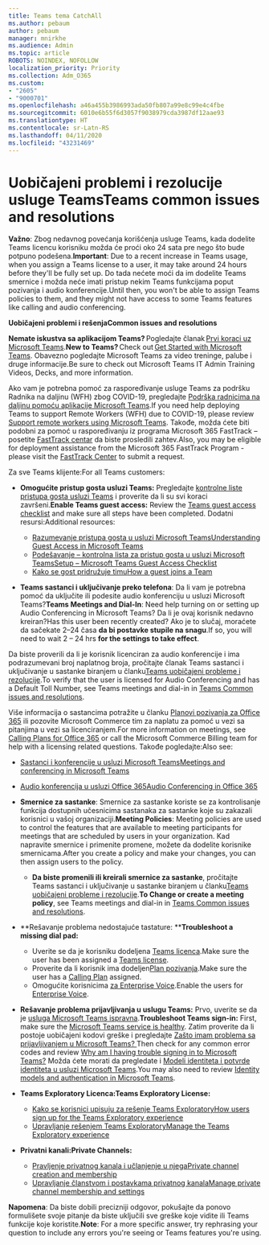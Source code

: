 ```yaml
---
title: Teams tema CatchAll
ms.author: pebaum
author: pebaum
manager: mnirkhe
ms.audience: Admin
ms.topic: article
ROBOTS: NOINDEX, NOFOLLOW
localization_priority: Priority
ms.collection: Adm_O365
ms.custom:
- "2605"
- "9000701"
ms.openlocfilehash: a46a455b3986993ada50fb807a99e8c99e4c4fbe
ms.sourcegitcommit: 6010e6b55f6d3057f9038979cda3987df12aae93
ms.translationtype: HT
ms.contentlocale: sr-Latn-RS
ms.lasthandoff: 04/11/2020
ms.locfileid: "43231469"
---
```

# <a name="teams-common-issues-and-resolutions"></a><span data-ttu-id="74ede-102">Uobičajeni problemi i rezolucije usluge Teams</span><span class="sxs-lookup"><span data-stu-id="74ede-102">Teams common issues and resolutions</span></span>

<span data-ttu-id="74ede-103">**Važno**: Zbog nedavnog povećanja korišćenja usluge Teams, kada dodelite Teams licencu korisniku možda će proći oko 24 sata pre nego što bude potpuno podešena.</span><span class="sxs-lookup"><span data-stu-id="74ede-103">**Important**: Due to a recent increase in Teams usage, when you assign a Teams license to a user, it may take around 24 hours before they'll be fully set up.</span></span> <span data-ttu-id="74ede-104">Do tada nećete moći da im dodelite Teams smernice i možda neće imati pristup nekim Teams funkcijama poput pozivanja i audio konferencije.</span><span class="sxs-lookup"><span data-stu-id="74ede-104">Until then, you won't be able to assign Teams policies to them, and they might not have access to some Teams features like calling and audio conferencing.</span></span>

<span data-ttu-id="74ede-105">**Uobičajeni problemi i rešenja**</span><span class="sxs-lookup"><span data-stu-id="74ede-105">**Common issues and resolutions**</span></span>

<span data-ttu-id="74ede-106">**Nemate iskustva sa aplikacijom Teams?** Pogledajte članak [Prvi koraci uz Microsoft Teams](https://docs.microsoft.com/microsoftteams/get-started-with-teams-quick-start).</span><span class="sxs-lookup"><span data-stu-id="74ede-106">**New to Teams?** Check out [Get Started with Microsoft Teams](https://docs.microsoft.com/microsoftteams/get-started-with-teams-quick-start).</span></span> <span data-ttu-id="74ede-107">Obavezno pogledajte Microsoft Teams za video treninge, palube i druge informacije.</span><span class="sxs-lookup"><span data-stu-id="74ede-107">Be sure to check out Microsoft Teams IT Admin Training Videos, Decks, and more information.</span></span>

<span data-ttu-id="74ede-108">Ako vam je potrebna pomoć za raspoređivanje usluge Teams za podršku Radnika na daljinu (WFH) zbog COVID-19, pregledajte [Podrška radnicima na daljinu pomoću aplikacije Microsoft Teams](https://docs.microsoft.com/microsoftteams/support-remote-work-with-teams).</span><span class="sxs-lookup"><span data-stu-id="74ede-108">If you need help deploying Teams to support Remote Workers (WFH) due to COVID-19, please review  [Support remote workers using Microsoft Teams](https://docs.microsoft.com/microsoftteams/support-remote-work-with-teams).</span></span> <span data-ttu-id="74ede-109">Takođe, možda ćete biti podobni za pomoć u raspoređivanju iz programa Microsoft 365 FastTrack – posetite [FastTrack centar](https://www.microsoft.com/fasttrack) da biste prosledili zahtev.</span><span class="sxs-lookup"><span data-stu-id="74ede-109">Also, you may be eligible for deployment assistance from the Microsoft 365 FastTrack Program - please visit the [FastTrack Center](https://www.microsoft.com/fasttrack) to submit a request.</span></span>

<span data-ttu-id="74ede-110">Za sve Teams klijente:</span><span class="sxs-lookup"><span data-stu-id="74ede-110">For all Teams customers:</span></span>

- <span data-ttu-id="74ede-111">**Omogućite pristup gosta usluzi Teams:** Pregledajte [kontrolne liste pristupa gosta usluzi Teams](https://docs.microsoft.com/microsoftteams/guest-access-checklist) i proverite da li su svi koraci završeni.</span><span class="sxs-lookup"><span data-stu-id="74ede-111">**Enable Teams guest access:** Review the [Teams guest access checklist](https://docs.microsoft.com/microsoftteams/guest-access-checklist) and make sure all steps have been completed.</span></span> <span data-ttu-id="74ede-112">Dodatni resursi:</span><span class="sxs-lookup"><span data-stu-id="74ede-112">Additional resources:</span></span>
    - [<span data-ttu-id="74ede-113">Razumevanje pristupa gosta u usluzi Microsoft Teams</span><span class="sxs-lookup"><span data-stu-id="74ede-113">Understanding Guest Access in Microsoft Teams</span></span>](https://docs.microsoft.com/microsoftteams/guest-access)
    - [<span data-ttu-id="74ede-114">Podešavanje – kontrolna lista za pristup gosta u usluzi Microsoft Teams</span><span class="sxs-lookup"><span data-stu-id="74ede-114">Setup – Microsoft Teams Guest Access Checklist</span></span>](https://docs.microsoft.com/microsoftteams/guest-access-checklist)
    - [<span data-ttu-id="74ede-115">Kako se gost pridružuje timu</span><span class="sxs-lookup"><span data-stu-id="74ede-115">How a guest joins a Team</span></span>](https://docs.microsoft.com/microsoftteams/guest-joins)

- <span data-ttu-id="74ede-116">**Teams sastanci i uključivanje preko telefona**: Da li vam je potrebna pomoć da uključite ili podesite audio konferenciju u usluzi Microsoft Teams?</span><span class="sxs-lookup"><span data-stu-id="74ede-116">**Teams Meetings and Dial-In**: Need help turning on or setting up Audio Conferencing in Microsoft Teams?</span></span> <span data-ttu-id="74ede-117">Da li je ovaj korisnik nedavno kreiran?</span><span class="sxs-lookup"><span data-stu-id="74ede-117">Has this user been recently created?</span></span> <span data-ttu-id="74ede-118">Ako je to slučaj, moraćete da sačekate 2–24 časa **da bi postavke stupile na snagu**.</span><span class="sxs-lookup"><span data-stu-id="74ede-118">If so, you will need to wait 2 – 24 hrs **for the settings to take effect**.</span></span> 

<span data-ttu-id="74ede-119">Da biste proverili da li je korisnik licenciran za audio konferencije i ima podrazumevani broj naplatnog broja, pročitajte članak Teams sastanci i uključivanje u sastanke biranjem u članku[Teams uobičajeni probleme i rezolucije](https://docs.microsoft.com/microsoftteams/known-issues).</span><span class="sxs-lookup"><span data-stu-id="74ede-119">To verify that the user is licensed for Audio Conferencing and has a Default Toll Number, see Teams meetings and dial-in in [Teams Common issues and resolutions](https://docs.microsoft.com/microsoftteams/known-issues).</span></span>

<span data-ttu-id="74ede-120">Više informacija o sastancima potražite u članku [Planovi pozivanja za Office 365](https://docs.microsoft.com/microsoftteams/calling-plans-for-office-365) ili pozovite Microsoft Commerce tim za naplatu za pomoć u vezi sa pitanjima u vezi sa licenciranjem.</span><span class="sxs-lookup"><span data-stu-id="74ede-120">For more information on meetings, see [Calling Plans for Office 365](https://docs.microsoft.com/microsoftteams/calling-plans-for-office-365) or call the Microsoft Commerce Billing team for help with a licensing related questions.</span></span> <span data-ttu-id="74ede-121">Takođe pogledajte:</span><span class="sxs-lookup"><span data-stu-id="74ede-121">Also see:</span></span>

 - [<span data-ttu-id="74ede-122">Sastanci i konferencije u usluzi Microsoft Teams</span><span class="sxs-lookup"><span data-stu-id="74ede-122">Meetings and conferencing in Microsoft Teams</span></span>](https://docs.microsoft.com/microsoftteams/deploy-meetings-microsoft-teams-landing-page)
 - [<span data-ttu-id="74ede-123">Audio konferencija u usluzi Office 365</span><span class="sxs-lookup"><span data-stu-id="74ede-123">Audio Conferencing in Office 365</span></span>](https://docs.microsoft.com/microsoftteams/audio-conferencing-in-office-365)

- <span data-ttu-id="74ede-124">**Smernice za sastanke**: Smernice za sastanke koriste se za kontrolisanje funkcija dostupnih učesnicima sastanaka za sastanke koje su zakazali korisnici u vašoj organizaciji.</span><span class="sxs-lookup"><span data-stu-id="74ede-124">**Meeting Policies**: Meeting policies are used to control the features that are available to meeting participants for meetings that are scheduled by users in your organization.</span></span> <span data-ttu-id="74ede-125">Kad napravite smernice i primenite promene, možete da dodelite korisnike smernicama.</span><span class="sxs-lookup"><span data-stu-id="74ede-125">After you create a policy and make your changes, you can then assign users to the policy.</span></span> 
    - <span data-ttu-id="74ede-126">**Da biste promenili ili kreirali smernice za sastanke**, pročitajte Teams sastanci i uključivanje u sastanke biranjem u članku[Teams uobičajeni probleme i rezolucije](https://docs.microsoft.com/microsoftteams/known-issues).</span><span class="sxs-lookup"><span data-stu-id="74ede-126">**To Change or create a meeting policy**, see Teams meetings and dial-in in [Teams Common issues and resolutions](https://docs.microsoft.com/microsoftteams/known-issues).</span></span> 
  
- <span data-ttu-id="74ede-127">\*\*Rešavanje problema nedostajuće tastature: \*\*</span><span class="sxs-lookup"><span data-stu-id="74ede-127">**Troubleshoot a missing dial pad:**</span></span>  

    - <span data-ttu-id="74ede-128">Uverite se da je korisniku dodeljena [Teams licenca](https://docs.microsoft.com/MicrosoftTeams/assign-teams-licenses).</span><span class="sxs-lookup"><span data-stu-id="74ede-128">Make sure the user has been assigned a [Teams license](https://docs.microsoft.com/MicrosoftTeams/assign-teams-licenses).</span></span>
    - <span data-ttu-id="74ede-129">Proverite da li korisnik ima dodeljen[Plan pozivanja](https://docs.microsoft.com/MicrosoftTeams/calling-plan-landing-page).</span><span class="sxs-lookup"><span data-stu-id="74ede-129">Make sure the user has a [Calling Plan](https://docs.microsoft.com/MicrosoftTeams/calling-plan-landing-page) assigned.</span></span>
    - <span data-ttu-id="74ede-130">Omogućite korisnicima [za Enterprise Voice](https://docs.microsoft.com/skypeforbusiness/skype-for-business-hybrid-solutions/plan-your-phone-system-cloud-pbx-solution/enable-users-for-enterprise-voice-online-and-phone-system-voicemail#to-enable-your-users-for-phone-system-in-office-365-voice-and-voicemail).</span><span class="sxs-lookup"><span data-stu-id="74ede-130">Enable the users for [Enterprise Voice](https://docs.microsoft.com/skypeforbusiness/skype-for-business-hybrid-solutions/plan-your-phone-system-cloud-pbx-solution/enable-users-for-enterprise-voice-online-and-phone-system-voicemail#to-enable-your-users-for-phone-system-in-office-365-voice-and-voicemail).</span></span>

- <span data-ttu-id="74ede-131">**Rešavanje problema prijavljivanja u uslugu Teams:** Prvo, uverite se da je [usluga Microsoft Teams ispravna](https://admin.microsoft.com/Adminportal/Home?source=applauncher#/servicehealth).</span><span class="sxs-lookup"><span data-stu-id="74ede-131">**Troubleshoot Teams sign-in:** First, make sure the [Microsoft Teams service is healthy](https://admin.microsoft.com/Adminportal/Home?source=applauncher#/servicehealth).</span></span> <span data-ttu-id="74ede-132">Zatim proverite da li postoje uobičajeni kodovi greške i pregledajte [Zašto imam problema sa prijavljivanjem u Microsoft Teams? ](https://support.office.com/article/a02f683b-61a3-4008-9447-ee60c5593b0f)</span><span class="sxs-lookup"><span data-stu-id="74ede-132">Then check for any common error codes and review [Why am I having trouble signing in to Microsoft Teams?](https://support.office.com/article/a02f683b-61a3-4008-9447-ee60c5593b0f)</span></span>  <span data-ttu-id="74ede-133">Možda ćete morati da pregledate i [Modeli identiteta i potvrde identiteta u usluzi Microsoft Teams](https://docs.microsoft.com/MicrosoftTeams/identify-models-authentication).</span><span class="sxs-lookup"><span data-stu-id="74ede-133">You may also need to review [Identity models and authentication in Microsoft Teams](https://docs.microsoft.com/MicrosoftTeams/identify-models-authentication).</span></span>

- <span data-ttu-id="74ede-134">**Teams Exploratory Licenca:**</span><span class="sxs-lookup"><span data-stu-id="74ede-134">**Teams Exploratory License:**</span></span>  
    - [<span data-ttu-id="74ede-135">Kako se korisnici upisuju za rešenje Teams Exploratory</span><span class="sxs-lookup"><span data-stu-id="74ede-135">How users sign up for the Teams Exploratory experience</span></span>](https://docs.microsoft.com/microsoftteams/teams-exploratory#how-users-sign-up-for-the-teams-exploratory-experience) 
    - [<span data-ttu-id="74ede-136">Upravljanje rešenjem Teams Exploratory</span><span class="sxs-lookup"><span data-stu-id="74ede-136">Manage the Teams Exploratory experience</span></span>](https://docs.microsoft.com/microsoftteams/teams-exploratory#manage-the-teams-exploratory-experience) 

- <span data-ttu-id="74ede-137">**Privatni kanali:**</span><span class="sxs-lookup"><span data-stu-id="74ede-137">**Private Channels:**</span></span>
    - [<span data-ttu-id="74ede-138">Pravljenje privatnog kanala i učlanjenje u njega</span><span class="sxs-lookup"><span data-stu-id="74ede-138">Private channel creation and membership</span></span>](https://docs.microsoft.com/microsoftteams/private-channels#private-channel-creation-and-membership) 
    - [<span data-ttu-id="74ede-139">Upravljanje članstvom i postavkama privatnog kanala</span><span class="sxs-lookup"><span data-stu-id="74ede-139">Manage private channel membership and settings</span></span>](https://docs.microsoft.com/microsoftteams/private-channels#manage-private-channel-membership-and-settings) 

<span data-ttu-id="74ede-140">**Napomena**: Da biste dobili precizniji odgovor, pokušajte da ponovo formulišete svoje pitanje da biste uključili sve greške koje vidite ili Teams funkcije koje koristite.</span><span class="sxs-lookup"><span data-stu-id="74ede-140">**Note**: For a more specific answer, try rephrasing your question to include any errors you're seeing or Teams features you're using.</span></span>

